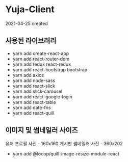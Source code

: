 # Yuja-Client

2021-04-25 created

## 사용된 라이브러리

- yarn add create-react-app
- yarn add react-router-dom
- yarn add redux react-redux
- yarn add react-bootstrap bootstrap
- yarn add axios
- yarn add node-sass
- yarn add react-slick
- yarn add slick-carousel
- yarn add react-google-login
- yarn add react-table
- yarn add date-fns
- yarn add react-quill

## 이미지 및 썸네일러 사이즈

유저 프로필 사진 - 160x160
게시판 썸네일러 사진 - 360x202

- yarn add @looop/quill-image-resize-module-react
